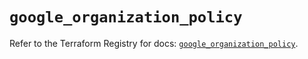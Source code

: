 # `google_organization_policy`

Refer to the Terraform Registry for docs: [`google_organization_policy`](https://registry.terraform.io/providers/hashicorp/google-beta/5.11.0/docs/resources/google_organization_policy).
